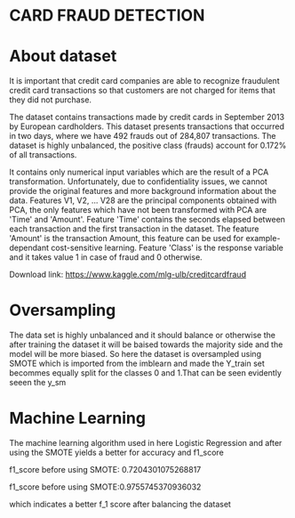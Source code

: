 # CARD FRAUD DETECTION
# About dataset
It is important that credit card companies are able to recognize fraudulent credit card transactions so that customers are not charged for items that they did not purchase.

The dataset contains transactions made by credit cards in September 2013 by European cardholders. This dataset presents transactions that occurred in two days, where we have 492 frauds out of 284,807 transactions. The dataset is highly unbalanced, the positive class (frauds) account for 0.172% of all transactions.

It contains only numerical input variables which are the result of a PCA transformation. Unfortunately, due to confidentiality issues, we cannot provide the original features and more background information about the data. Features V1, V2, … V28 are the principal components obtained with PCA, the only features which have not been transformed with PCA are 'Time' and 'Amount'. Feature 'Time' contains the seconds elapsed between each transaction and the first transaction in the dataset. The feature 'Amount' is the transaction Amount, this feature can be used for example-dependant cost-sensitive learning. Feature 'Class' is the response variable and it takes value 1 in case of fraud and 0 otherwise.

Download link: https://www.kaggle.com/mlg-ulb/creditcardfraud

# Oversampling 
The data set is highly unbalanced and it should balance or  otherwise  the after training the dataset it will be baised towards the majority side and the model will be more biased. So here the dataset is oversampled using SMOTE which is imported from the imblearn  and made the Y_train set becommes equally split for the classes 0 and 1.That can be seen evidently seeen the y_sm

# Machine Learning
The machine learning algorithm used in here Logistic Regression and after using the SMOTE yields a better for accuracy and f1_score

f1_score before using SMOTE: 0.7204301075268817

f1_score before using SMOTE:0.9755745370936032

which indicates a better f_1 score after balancing the dataset
